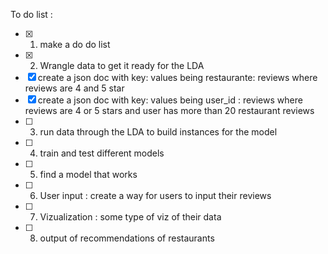 To do list :
* [X] 1. make a do do list
* [X] 2. Wrangle data to get it ready for the LDA 
* [x] create a json doc with key: values being restaurante: reviews where reviews are 4 and 5 star
* [x]    create a json doc with key: values being user_id : reviews where reviews are 4 or 5 stars and user has more than 20 restaurant reviews
* [ ] 3. run data through the LDA to build instances for the model
* [ ] 4. train and test different models
* [ ] 5. find a model that works
* [ ] 6. User input : create a way for users to input their reviews
* [ ] 7. Vizualization : some type of viz of their data
* [ ] 8.  output of recommendations of restaurants  
